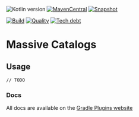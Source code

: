 ![Kotlin version](https://img.shields.io/badge/kotlin-1.4.31-blueviolet?logo=kotlin&logoColor=white)
[![MavenCentral](https://img.shields.io/maven-central/v/com.javiersc.gradle-plugins/versioning?label=MavenCentral)](https://repo1.maven.org/maven2/com/javiersc/gradle-plugins/versioning/)
[![Snapshot](https://img.shields.io/nexus/s/com.javiersc.gradle-plugins/versioning?server=https%3A%2F%2Foss.sonatype.org%2F&label=Snapshot)](https://oss.sonatype.org/content/repositories/snapshots/com/javiersc/gradle-plugins/versioning/)

[![Build](https://img.shields.io/github/workflow/status/JavierSegoviaCordoba/gradle-plugins/build?label=Build&logo=GitHub)](https://github.com/JavierSegoviaCordoba/gradle-plugins/tree/main)
[![Quality](https://img.shields.io/sonar/quality_gate/JavierSegoviaCordoba_gradle-plugins?label=Quality&logo=SonarCloud&logoColor=white&server=https%3A%2F%2Fsonarcloud.io)](https://sonarcloud.io/dashboard?id=JavierSegoviaCordoba_gradle-plugins)
[![Tech debt](https://img.shields.io/sonar/tech_debt/JavierSegoviaCordoba_gradle-plugins?label=Tech%20debt&logo=SonarCloud&logoColor=white&server=https%3A%2F%2Fsonarcloud.io)](https://sonarcloud.io/dashboard?id=JavierSegoviaCordoba_gradle-plugins)

# Massive Catalogs

## Usage

```
// TODO
```

### Docs

All docs are available on the [Gradle Plugins website](https://gradle-plugins.javiersc.com)
